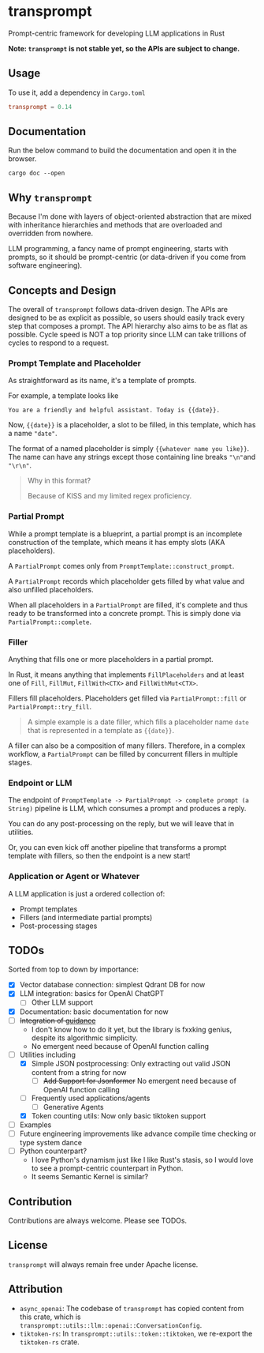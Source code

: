 # transprompt

Prompt-centric framework for developing LLM applications in Rust

**Note: `transprompt` is not stable yet, so the APIs are subject to change.**

## Usage

To use it, add a dependency in `Cargo.toml`

```toml
transprompt = 0.14
```

## Documentation

Run the below command to build the documentation and open it in the browser.

```shell
cargo doc --open
```

## Why `transprompt`

Because I'm done with layers of object-oriented abstraction that are mixed with inheritance hierarchies and methods that
are overloaded and overridden from nowhere.

LLM programming, a fancy name of prompt engineering, starts with prompts, so it should be prompt-centric (or
data-driven if you come from software engineering).

## Concepts and Design

The overall of `transprompt` follows data-driven design. The APIs are designed to be as explicit as possible, so users
should easily track every step that composes a prompt. The API hierarchy also aims to be as flat as possible. Cycle
speed is NOT a top priority since LLM can take trillions of cycles to respond to a request.

### Prompt Template and Placeholder

As straightforward as its name, it's a template of prompts.

For example, a template looks like

```text
You are a friendly and helpful assistant. Today is {{date}}.
```

Now, `{{date}}` is a placeholder, a slot to be filled, in this template, which has a name `"date"`.

The format of a named placeholder is simply `{{whatever name you like}}`. The name can have any strings except those
containing line breaks `"\n"`and `"\r\n"`.
> Why in this format?
>
> Because of KISS and my limited regex proficiency.

### Partial Prompt

While a prompt template is a blueprint, a partial prompt is an incomplete construction of the template, which means it
has empty slots (AKA placeholders).

A `PartialPrompt` comes only from `PromptTemplate::construct_prompt`.

A `PartialPrompt` records which placeholder gets filled by what value and also unfilled placeholders.

When all placeholders in a `PartialPrompt` are filled, it's complete and thus ready to be transformed into a concrete
prompt. This is simply done via `PartialPrompt::complete`.

### Filler

Anything that fills one or more placeholders in a partial prompt.

In Rust, it means anything that implements `FillPlaceholders` and at least one of `Fill`, `FillMut`, `FillWith<CTX>`
and `FillWithMut<CTX>`.

Fillers fill placeholders. Placeholders get filled via `PartialPrompt::fill` or `PartialPrompt::try_fill`.

> A simple example is a date filler, which fills a placeholder name `date` that is represented in a template
> as `{{date}}`.

A filler can also be a composition of many fillers. Therefore, in a complex workflow, a `PartialPrompt` can be filled by
concurrent fillers in multiple stages.

### Endpoint or LLM

The endpoint of `PromptTemplate -> PartialPrompt -> complete prompt (a String)` pipeline is LLM, which consumes a prompt
and produces a reply.

You can do any post-processing on the reply, but we will leave that in utilities.

Or, you can even kick off another pipeline that transforms a prompt template with fillers, so then the endpoint is a new
start!

### Application or Agent or Whatever

A LLM application is just a ordered collection of:

* Prompt templates
* Fillers (and intermediate partial prompts)
* Post-processing stages

## TODOs

Sorted from top to down by importance:

- [x] Vector database connection: simplest Qdrant DB for now
- [x] LLM integration: basics for OpenAI ChatGPT
  - [ ] Other LLM support
- [x] Documentation: basic documentation for now
- [ ] ~~Integration of [guidance](https://github.com/microsoft/guidance)~~
    - I don't know how to do it yet, but the library is fxxking genius, despite its algorithmic simplicity.
    - No emergent need because of OpenAI function calling
- [ ] Utilities including
    - [x] Simple JSON postprocessing: Only extracting out valid JSON content from a string for now
      - [ ] ~~Add Support for Jsonformer~~ No emergent need because of OpenAI function calling
    - [ ] Frequently used applications/agents
      - [ ] Generative Agents
    - [x] Token counting utils: Now only basic tiktoken support
- [ ] Examples
- [ ] Future engineering improvements like advance compile time checking or type system dance
- [ ] Python counterpart?
    - I love Python's dynamism just like I like Rust's stasis, so I would love to see a prompt-centric counterpart in
      Python.
    - It seems Semantic Kernel is similar?

## Contribution

Contributions are always welcome. Please see TODOs.

## License

`transprompt` will always remain free under Apache license.

## Attribution

* `async_openai`: The codebase of `transprompt` has copied content from this crate, which
  is `transprompt::utils::llm::openai::ConversationConfig`.
* `tiktoken-rs`: In `transprompt::utils::token::tiktoken`, we re-export the `tiktoken-rs` crate.
